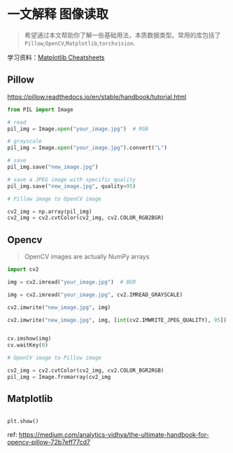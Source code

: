 # 一文解释 图像读取

> 希望通过本文帮助你了解一些基础用法，本质数据类型。常用的库包括了`Pillow`,`OpenCV`,`Matplotlib`,`torchvision`.



学习资料：[Matplotlib Cheatsheets](https://github.com/matplotlib/cheatsheets)



## Pillow

https://pillow.readthedocs.io/en/stable/handbook/tutorial.html

```python
from PIL import Image

# read
pil_img = Image.open("your_image.jpg")  # RGB

# grayscale
pil_img = Image.open("your_image.jpg").convert("L")

# save
pil_img.save("new_image.jpg")

# save a JPEG image with specific quality
pil_img.save("new_image.jpg", quality=95)
```



```python
# Pillow image to OpenCV image

cv2_img = np.array(pil_img)
cv2_img = cv2.cvtColor(cv2_img, cv2.COLOR_RGB2BGR)
```



## Opencv

>  OpenCV images are actually NumPy arrays

```python
import cv2

img = cv2.imread("your_image.jpg")  # BGR

img = cv2.imread("your_image.jpg", cv2.IMREAD_GRAYSCALE)

cv2.imwrite("new_image.jpg", img)

cv2.imwrite("new_image.jpg", img, [int(cv2.IMWRITE_JPEG_QUALITY), 95])


cv.imshow(img)
cv.waitKey(0)
```

```python
# OpenCV image to Pillow image

cv2_img = cv2.cvtColor(cv2_img, cv2.COLOR_BGR2RGB)
pil_img = Image.fromarray(cv2_img
```



## Matplotlib

```python

plt.show()
```



ref: https://medium.com/analytics-vidhya/the-ultimate-handbook-for-opencv-pillow-72b7eff77cd7



